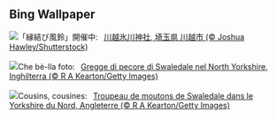 ## Bing Wallpaper
![](https://www.bing.com/th?id=OHR.WindBell2024_JA-JP3427351394_UHD.jpg&w=1000)「縁結び風鈴」開催中:&nbsp;&ensp;[川越氷川神社, 埼玉県 川越市 (© Joshua Hawley/Shutterstock)](https://www.bing.com/th?id=OHR.WindBell2024_JA-JP3427351394_UHD.jpg)
<br><br/>
![](https://www.bing.com/th?id=OHR.SheepCousins_IT-IT2624157981_UHD.jpg&w=1000)Che bè-lla foto:&nbsp;&ensp;[Gregge di pecore di Swaledale nel North Yorkshire, Inghilterra (© R A Kearton/Getty Images)](https://www.bing.com/th?id=OHR.SheepCousins_IT-IT2624157981_UHD.jpg)
<br><br/>
![](https://www.bing.com/th?id=OHR.SheepCousins_FR-FR2246016593_UHD.jpg&w=1000)Cousins, cousines:&nbsp;&ensp;[Troupeau de moutons de Swaledale dans le Yorkshire du Nord, Angleterre (© R A Kearton/Getty Images)](https://www.bing.com/th?id=OHR.SheepCousins_FR-FR2246016593_UHD.jpg)
<br><br/>
